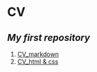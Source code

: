 # CV
## _My first repository_
1. [CV_markdown](https://GlUliana.github.io/CV/cv)
2. [CV_html & css](https://GlUliana.github.io/CV/)
